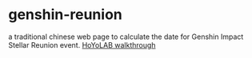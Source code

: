 # genshin-reunion
a traditional chinese web page to calculate the date for Genshin Impact Stellar Reunion event.
[HoYoLAB walkthrough](https://www.hoyolab.com/article/31039303)